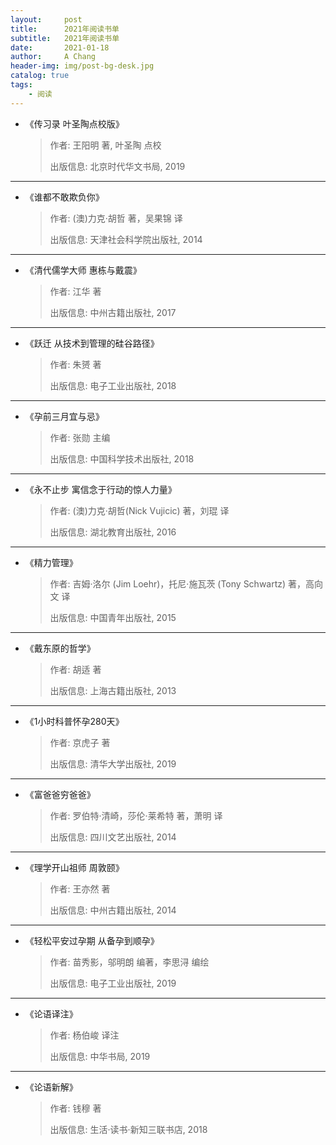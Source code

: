 ```yaml
---
layout:     post
title:      2021年阅读书单
subtitle:   2021年阅读书单
date:       2021-01-18
author:     A Chang
header-img: img/post-bg-desk.jpg
catalog: true
tags:
    - 阅读
---
```



- 《传习录 叶圣陶点校版》
    > 作者: 王阳明 著, 叶圣陶 点校
    > 
    > 出版信息: 北京时代华文书局, 2019

---

- 《谁都不敢欺负你》
    > 作者: (澳)力克·胡哲 著，吴果锦 译
    > 
    > 出版信息: 天津社会科学院出版社, 2014

---

- 《清代儒学大师 惠栋与戴震》
    > 作者: 江华 著
    > 
    > 出版信息: 中州古籍出版社, 2017

---

- 《跃迁 从技术到管理的硅谷路径》
    > 作者: 朱赟 著
    > 
    > 出版信息: 电子工业出版社, 2018

---

- 《孕前三月宜与忌》
    > 作者: 张勋 主编
    > 
    > 出版信息: 中国科学技术出版社, 2018

---

- 《永不止步 寓信念于行动的惊人力量》
    > 作者: (澳)力克·胡哲(Nick Vujicic) 著，刘琨 译
    > 
    > 出版信息: 湖北教育出版社, 2016

---

- 《精力管理》
    > 作者: 吉姆·洛尔 (Jim Loehr)，托尼·施瓦茨 (Tony Schwartz) 著，高向文 译
    > 
    > 出版信息: 中国青年出版社, 2015

---

- 《戴东原的哲学》
    > 作者: 胡适 著
    > 
    > 出版信息: 上海古籍出版社, 2013

---

- 《1小时科普怀孕280天》
    > 作者: 京虎子 著
    > 
    > 出版信息: 清华大学出版社, 2019

---

- 《富爸爸穷爸爸》
    > 作者: 罗伯特·清崎，莎伦·莱希特 著，萧明 译
    > 
    > 出版信息: 四川文艺出版社, 2014

---

- 《理学开山祖师 周敦颐》
    > 作者: 王亦然 著
    > 
    > 出版信息: 中州古籍出版社, 2014

---

- 《轻松平安过孕期 从备孕到顺孕》
    > 作者: 苗秀影，邬明朗 编著，李思浔 编绘
    > 
    > 出版信息: 电子工业出版社, 2019

---

- 《论语译注》
    > 作者: 杨伯峻 译注
    > 
    > 出版信息: 中华书局, 2019

---

- 《论语新解》
    > 作者: 钱穆 著
    > 
    > 出版信息: 生活·读书·新知三联书店, 2018